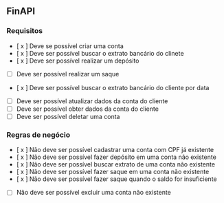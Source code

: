## FinAPI

### Requisitos

- [ x ] Deve se possível criar uma conta
- [ x ] Deve ser possível buscar o extrato bancário do clinete 
- [ x ] Deve ser possível realizar um depósito
- [ ] Deve ser possível realizar um saque
- [ x ] Deve ser possível buscar o extrato bancário do cliente por data
- [ ] Deve ser possível atualizar dados da conta do cliente
- [ ] Deve ser possível obter dados da conta do cliente
- [ ] Deve ser possível deletar uma conta

### Regras de negócio

- [ x ] Não deve ser possível cadastrar uma conta com CPF já existente
- [ x ] Não deve ser possível fazer depósito em uma conta não existente
- [ x ] Não deve ser possível buscar extrato de uma conta não existente
- [ x ] Não deve ser possível fazer saque em uma conta não existente 
- [ x ] Não deve ser possível fazer saque quando o saldo for insuficiente
- [ ] Não deve ser possível excluir uma conta não existente
